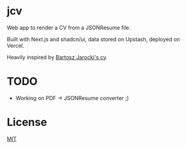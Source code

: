 # jcv

Web app to render a CV from a JSONResume file.

Built with Next.js and shadcn/ui, data stored on Upstash, deployed on Vercel.

Heavily inspired by [Bartosz Jarocki's cv](https://github.com/BartoszJarocki/cv).

# TODO

- Working on PDF -> JSONResume converter ;)

# License

[MIT](https://choosealicense.com/licenses/mit/)
